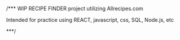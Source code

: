 /***
WIP
RECIPE FINDER project utilizing Allrecipes.com

Intended for practice using REACT, javascript, css, SQL, Node.js, etc


***/
